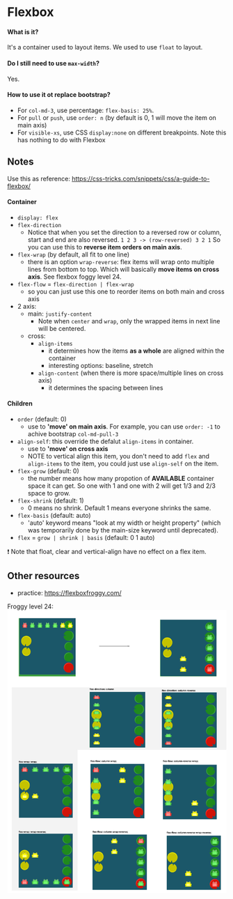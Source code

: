 # Flexbox

#### What is it?
It's a container used to layout items. We used to use `float` to layout.

#### Do I still need to use `max-width`?
Yes.

#### How to use it ot replace bootstrap?
- For `col-md-3`, use percentage: `flex-basis: 25%`.
- For `pull` or `push`, use `order: n` (by default is 0, 1 will move the item on main axis)
- For `visible-xs`, use CSS `display:none` on different breakpoints. Note this has nothing to do with Flexbox

## Notes
Use this as reference: https://css-tricks.com/snippets/css/a-guide-to-flexbox/

#### Container
- `display: flex`
- `flex-direction`
  - Notice that when you set the direction to a reversed row or column, start and end are also reversed. `1 2 3 -> (row-reversed) 3 2 1` So you can use this to **reverse item orders on main axis**.
- `flex-wrap` (by default, all fit to one line)
  - there is an option `wrap-reverse`: flex items will wrap onto multiple lines from bottom to top. Which will basically **move items on cross axis**. See flexbox foggy level 24.
- `flex-flow` = `flex-direction | flex-wrap`
  - so you can just use this one to reorder items on both main and cross axis
- 2 axis:
  - main: `justify-content`
    - Note when `center` and `wrap`, only the wrapped items in next line will be centered.
  - cross:
    - `align-items`
      - it determines how the items **as a whole** are aligned within the container
      - interesting options: baseline, stretch 
    - `align-content` (when there is more space/multiple lines on cross axis)
      - it determines the spacing between lines

#### Children
- `order` (default: 0) 
  - use to **'move' on main axis**. For example, you can use `order: -1` to achive bootstrap `col-md-pull-3`
- `align-self`: this override the defalut `align-items` in container.
  - use to **'move' on cross axis**
  - NOTE to vertical align this item, you don't need to add `flex` and `align-items` to the item, you could just use `align-self` on the item.
- `flex-grow` (default: 0)
  - the number means how many propotion of **AVAILABLE** container space it can get. So one with 1 and one with 2 will get 1/3 and 2/3 space to grow.
- `flex-shrink` (default: 1)
  - 0 means no shrink. Default 1 means everyone shrinks the same.
- `flex-basis` (default: auto)
  - 'auto' keyword means "look at my width or height property" (which was temporarily done by the main-size keyword until deprecated). 
- `flex` = `grow | shrink | basis` (default: 0 1 auto)

:exclamation: Note that float, clear and vertical-align have no effect on a flex item.

## Other resources
- practice: https://flexboxfroggy.com/

Froggy level 24:
![](img/flexbox_froggy_24.png)
